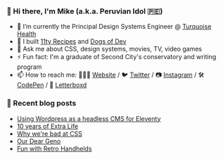 ### 👋 Hi there, I'm Mike (a.k.a. Peruvian Idol 🇵🇪)

- 🔭 I’m currently the Principal Design Systems Engineer @ [Turquoise Health](https://turquoise.health/)
- 🔨 I built [11ty Recipes](https://11ty.recipes) and [Dogs of Dev](https://dogsof.dev)
- 💬 Ask me about CSS, design systems, movies, TV, video games
- ⚡ Fun fact: I'm a graduate of Second City's conservatory and writing program
- 📫 How to reach me: 👨🏻‍💻 [Website](https://mikeaparicio.com) / 🐦 [Twitter](https://twitter.com/peruvianidol) / 📷 [Instagram](https://instagram.com/peruvianidol) / 🛠 [CodePen](https://codepen.io/peruvianidol) / 🍿 [Letterboxd](https://letterboxd.com/peruvianidol)

### 🚨 Recent blog posts
<!-- BLOG-POST-LIST:START -->
- [Using Wordpress as a headless CMS for Eleventy](https://mikeaparicio.com/posts/2023-11-07-using-wordpress-as-a-headless-CMS-for-eleventy/)
- [10 years of Extra Life](https://mikeaparicio.com/posts/2023-08-07-ten-years-of-extra-life/)
- [Why we&#39;re bad at CSS](https://mikeaparicio.com/posts/2023-05-22-why-were-bad-at-css/)
- [Our Dear Geno](https://mikeaparicio.com/posts/2023-03-26-our-dear-geno/)
- [Fun with Retro Handhelds](https://mikeaparicio.com/posts/2023-02-21-fun-with-retro-handhelds/)
<!-- BLOG-POST-LIST:END -->
